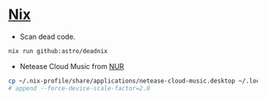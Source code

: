 # [Nix](https://nixos.org/)
- Scan dead code.
```bash
nix run github:astro/deadnix
```

- Netease Cloud Music from [NUR](https://nur.nix-community.org/repos/eh5/)
```bash
cp ~/.nix-profile/share/applications/netease-cloud-music.desktop ~/.local/share/applications/
# append --force-device-scale-factor=2.0
```
